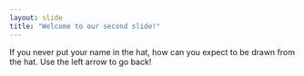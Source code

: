 ```yaml
---
layout: slide
title: "Welcome to our second slide!"
---
```

If you never put your name in the hat, how can you expect to be drawn from the hat. 
Use the left arrow to go back!
